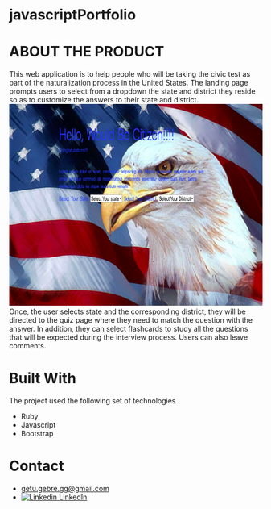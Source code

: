 # javascriptPortfolio
# ABOUT THE PRODUCT
This web application is to help people who will be taking the civic test as part of the naturalization process in the United States. The landing page prompts 
users to select from a dropdown the state and district they reside so as to customize the answers to their state and district.
<img src="landingPageScreenShot.png" width="800" height="400"> <br>
Once, the user selects state and the corresponding district, they will be directed to the quiz page where they need to match the question with the answer. In addition,
they can select flashcards to study all the questions that will be expected during the interview process. Users can also leave comments. 

# Built With 
The project used the following set of technologies
<ul>
<li>Ruby</li>
<li>Javascript</li>
<li>Bootstrap</li>
</ul>

# Contact 

* getu.gebre.gg@gmail.com 
* [![Linkedin](https://i.stack.imgur.com/gVE0j.png) LinkedIn](https://www.linkedin.com/in/getugebre)


